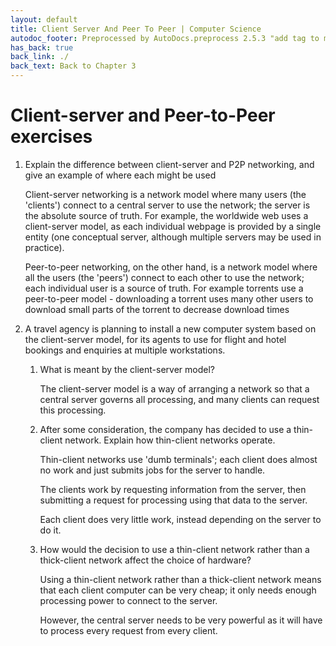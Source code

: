 ```yaml
---
layout: default
title: Client Server And Peer To Peer | Computer Science
autodoc_footer: Preprocessed by AutoDocs.preprocess 2.5.3 "add tag to make &lt;base&gt; work" ⓒ Starwort, 2020
has_back: true
back_link: ./
back_text: Back to Chapter 3
---
```


# Client-server and Peer-to-Peer exercises

01. Explain the difference between client-server and P2P networking, and give an example of where each might be used

    Client-server networking is a network model where many users (the 'clients') connect to a central server to use the network; the server is the absolute source of truth. For example, the worldwide web uses a client-server model, as each individual webpage is provided by a single entity (one conceptual server, although multiple servers may be used in practice).

    Peer-to-peer networking, on the other hand, is a network model where all the users (the 'peers') connect to each other to use the network; each individual user is a source of truth. For example torrents use a peer-to-peer model - downloading a torrent uses many other users to download small parts of the torrent to decrease download times
02. A travel agency is planning to install a new computer system based on the client-server model, for its agents to use for flight and hotel bookings and enquiries at multiple workstations.
    01. What is meant by the client-server model?

        The client-server model is a way of arranging a network so that a central server governs all processing, and many clients can request this processing.
    02. After some consideration, the company has decided to use a thin-client network. Explain how thin-client networks operate.

        Thin-client networks use 'dumb terminals'; each client does almost no work and just submits jobs for the server to handle.

        The clients work by requesting information from the server, then submitting a request for processing using that data to the server.

        Each client does very little work, instead depending on the server to do it.
    03. How would the decision to use a thin-client network rather than a thick-client network affect the choice of hardware?

        Using a thin-client network rather than a thick-client network means that each client computer can be very cheap; it only needs enough processing power to connect to the server.

        However, the central server needs to be very powerful as it will have to process every request from every client.
